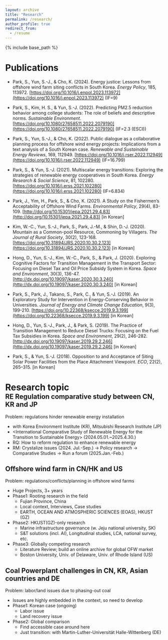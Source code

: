 ```yaml
---
layout: archive
title: "Research"
permalink: /research/
author_profile: true
redirect_from:
  - /resume
---
```


{% include base_path %}

Publications
======
- Park, S., Yun, S.-J., & Cho, K. (2024). Energy justice: Lessons from offshore wind farm siting conflicts in South Korea. *Energy Policy*, 185, 113972. [https://doi.org/10.1016/j.enpol.2023.113972](https://doi.org/10.1016/j.enpol.2023.113972) (IF=9)

- Park, S., Kim, H. S., & Yun, S.-J. (2022). Predicting PM2.5 reduction behavior among college students: The role of beliefs and descriptive norms. *Sustainable Environment*. [https://doi.org/10.1080/27658511.2022.2079190](https://doi.org/10.1080/27658511.2022.2079190) (IF=2.3 (ESCI))

- Park, S., Yun, S.-J., & Cho, K. (2022). Public dialogue as a collaborative planning process for offshore wind energy projects: Implications from a text analysis of a South Korean case. *Renewable and Sustainable Energy Reviews*, 169, 112949. [https://doi.org/10.1016/j.rser.2022.112949](https://doi.org/10.1016/j.rser.2022.112949) (IF=16.799)

- Park, S., & Yun, S.-J. (2021). Multiscalar energy transitions: Exploring the strategies of renewable energy cooperatives in South Korea. *Energy Research & Social Science*, 81, 102280. [https://doi.org/10.1016/j.erss.2021.102280](https://doi.org/10.1016/j.erss.2021.102280) (IF=6.834)

- Park, J., Yim, H., Park, S., & Cho, K. (2021). A Study on the Fishermen’s Acceptability of Offshore Wind Farms. *Environmental Policy*, 29(4), 83-109. [http://doi.org/10.15301/jepa.2021.29.4.83](http://doi.org/10.15301/jepa.2021.29.4.83) [in Korean]

- Kim, W.-C., Yun, S.-J., Park, S., Park, J.-M., & Shin, D.-J. (2020). Mountain as a Common-pool Resource, Commoning by Villagers. *The Journal of Rural Society*, 30(2), 123-168. [https://doi.org/10.31894/JRS.2020.10.30.2.123](https://doi.org/10.31894/JRS.2020.10.30.2.123) [in Korean]

- Hong, D., Yun, S.-J., Kim, W.-C., Park, S., & Park, J. (2020). Exploring Cognitive Factors for Transition Management in the Transport Sector: Focusing on Diesel Tax and Oil Price Subsidy System in Korea. *Space and Environment*, 30(3), 136-47. [http://dx.doi.org/10.19097/kaser.2020.30.3.240](http://dx.doi.org/10.19097/kaser.2020.30.3.240) [in Korean]

- Park, S., Park, J., Takano, S., Park, C., & Yun, S.-J. (2019). An Exploratory Study for Intervention in Energy-Conserving Behavior in Universities. *Journal of Energy and Climate Change Education*, 9(3), 199-210. [https://doi.org/10.22368/ksecce.2019.9.3.199](https://doi.org/10.22368/ksecce.2019.9.3.199) [in Korean]

- Hong, D., Yun, S.-J., Park, J., & Park, S. (2019). The Practice of Transition Management to Reduce Diesel Trucks: Focusing on the Fuel Tax Subsidies in Korea. *Space and Environment*, 29(2), 246-282. [http://dx.doi.org/10.19097/kaser.2019.29.2.246](http://dx.doi.org/10.19097/kaser.2019.29.2.246) [in Korean]

- Park, S., & Yun, S.-J. (2018). Opposition to and Acceptance of Siting Solar Power Facilities from the Place Attachment Viewpoint. *ECO*, 22(2), 265–315. [in Korean]




<h1 style="margin-bottom: 0;">Research topic</h1>
<h2 style="margin-top: 0;">RE Regulation comparative study between CN, KR and JP</h2>

Problem: regulations hinder renewable energy installation
  * with Korea Environment Institute (KR), Mitsubishi Research Institute (JP)
  * \<International Comparative Study of Renewable Energy for the Transition to Sustainable Energy\> (2024.05.01.~2025.4.30.)
  * RQ: How to reform regulation to enhance renewable energy
  * RM: Crystalize issues (2024. Jul.-Sep.) → Policy research → Comparative Studies → Run a forum (2025.Jan.-Feb.)


Offshore wind farm in CN/HK and US
---
Problem: regulations/conflicts/planning in offshore wind farms
  * Huge Projects, 3+ years
  * Phase1: Rooting research in the field
    * Fujian Province, China
    * Local context, Interviews, Case studies
    * EARTH, OCEAN AND ATMOSPHERIC SCIENCES (EOAS), HKUST (GZ)
  * Phase2: HKUST(GZ)-only research  
    * Marine infrastructure governance (w. Jeju national university, SK)
    * S&T solutions (incl. AI), Longitudinal studies, LCA, national survey, etc.
  * Phase3: Globally competing research
    * Literature Review; build an online archive for global OFW market 
    * Boston University, Univ. of Delaware, Univ. of Rhode Island (US)
      
      
Coal Powerplant challenges in CN, KR, Asian countries and DE
---
Problem: labor/land issues due to phasing-out coal
  * Issues are highly embedded in the context, so need to develop
  * Phase1: Korean case (ongoing)
    * Labor issue
    * Land recovery issue
  * Phase2: Global comparison
    * Find accessible case around here
    * Just transition: with Martin-Luther-Universität Halle-Wittenberg (DE)

